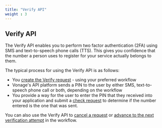 ```yaml
---
title: "Verify API"
weight : 3
---
```


## Verify API

The Verify API enables you to perform two factor authentication (2FA) using SMS and text-to-speech phone calls (TTS). This gives you confidence that the number a person uses to register for your service actually belongs to them.

The typical process for using the Verify API is as follows:

* You [create the Verify request](/verify/create-verify-request) - using your preferred workflow
* Vonage's API platform sends a PIN to the user by either SMS, text-to-speech phone call or both, depending on the workflow
* You provide a way for the user to enter the PIN that they received into your application and submit a [check request](/verify/check-verify-request) to determine if the number entered is the one that was sent. 

You can also use the Verify API to [cancel a request](/verify/cancel-verify) or [advance to the next verification attempt](/verify/advance-verify-request) in the workflow.
